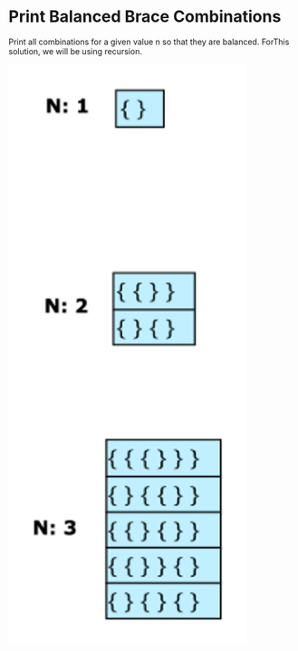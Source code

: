 # Print Balanced Brace Combinations

Print all combinations for a given value n so that they are balanced. ForThis
solution, we will be using recursion.

<img src="./braces.png">

